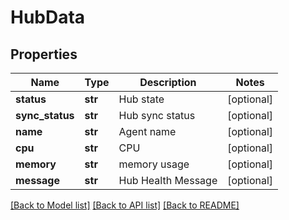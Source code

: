# HubData

## Properties
Name | Type | Description | Notes
------------ | ------------- | ------------- | -------------
**status** | **str** | Hub state | [optional] 
**sync_status** | **str** | Hub sync status | [optional] 
**name** | **str** | Agent name | [optional] 
**cpu** | **str** | CPU | [optional] 
**memory** | **str** | memory usage | [optional] 
**message** | **str** | Hub Health Message | [optional] 

[[Back to Model list]](../README.md#documentation-for-models) [[Back to API list]](../README.md#documentation-for-api-endpoints) [[Back to README]](../README.md)


